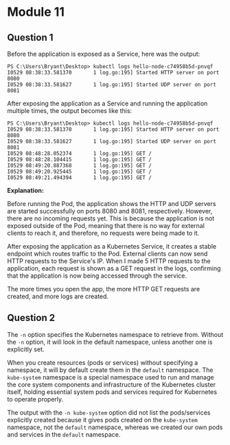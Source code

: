 # Module 11
## Question 1
Before the application is exposed as a Service, here was the output:
```
PS C:\Users\Bryant\Desktop> kubectl logs hello-node-c74958b5d-pnvqf
I0529 08:38:33.581370       1 log.go:195] Started HTTP server on port 8080
I0529 08:38:33.581627       1 log.go:195] Started UDP server on port  8081
```

After exposing the application as a Service and running the application multiple times, the output becomes like this:
```
PS C:\Users\Bryant\Desktop> kubectl logs hello-node-c74958b5d-pnvqf
I0529 08:38:33.581370       1 log.go:195] Started HTTP server on port 8080
I0529 08:38:33.581627       1 log.go:195] Started UDP server on port  8081
I0529 08:48:28.052374       1 log.go:195] GET /
I0529 08:48:28.104415       1 log.go:195] GET /
I0529 08:49:20.887368       1 log.go:195] GET /
I0529 08:49:20.925445       1 log.go:195] GET /
I0529 08:49:21.494394       1 log.go:195] GET /
```

**Explanation:**

Before running the Pod, the application shows the HTTP and UDP servers are started successfully on ports 8080 and 8081, respectively. However, there are no incoming requests yet. This is because the application is not exposed outside of the Pod, meaning that there is no way for external clients to reach it, and therefore, no requests were being made to it.

After exposing the application as a Kubernetes Service, it creates a stable endpoint which routes traffic to the Pod. External clients can now send HTTP requests to the Service's IP. When I made 5 HTTP requests to the application, each request is shown as a GET request in the logs, confirming that the application is now being accessed through the service.

The more times you open the app, the more HTTP GET requests are created, and more logs are created.

## Question 2
The `-n` option specifies the Kubernetes namespace to retrieve from. Without the `-n` option, it will look in the default namespace, unless another one is explicitly set.

When you create resources (pods or services) without specifying a namespace, it will by default create them in the `default` namespace. The `kube-system` namespace is a special namespace used to run and manage the core system components and infrastructure of the Kubernetes cluster itself, holding essential system pods and services required for Kubernetes to operate properly.

The output with the `-n kube-system` option did not list the pods/services explicitly created because it gives pods created on the `kube-system` namespace, not the `default` namespace, whereas we created our own pods and services in the `default` namespace.
